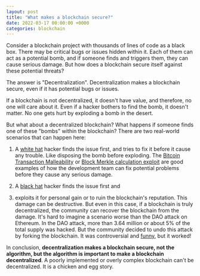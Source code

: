 ```yaml
---
layout: post
title: "What makes a blockchain secure?"
date: 2022-03-17 00:00:00 +0000
categories: blockchain
---
```


Consider a blockchain project with thousands of lines of code as a black box.
There may be critical bugs or issues hidden within it.
Each of them can act as a potential bomb, and if someone finds and triggers them, they can cause serious damage.
But how does a blockchain secure itself against these potential threats?

The answer is "Decentralization".
Decentralization makes a blockchain secure, even if it has potential bugs or issues.

If a blockchain is not decentralized, it doesn't have value, and therefore, no one will care about it.
Even if a hacker bothers to find the bomb, it doesn't matter.
No one gets hurt by exploding a bomb in the desert.

But what about a decentralized blockchain?
What happens if someone finds one of these "bombs" within the blockchain?
There are two real-world scenarios that can happen here:

1. A [white hat](<https://en.wikipedia.org/wiki/White_hat_(computer_security)>) hacker finds the issue first,
   and tries to fix it before it cause any trouble.
   Like disposing the bomb before exploding.
   The [Bitcoin Transaction Malleability](https://en.bitcoin.it/wiki/Transaction_malleability/) or
   [Block Merkle calculation exploit](https://bitcointalk.org/index.php?topic=102395.0)
   are good examples of how the development team can fix potential problems before they cause any serious damage.

2. A [black hat](<https://en.wikipedia.org/wiki/Black_hat_(computer_security)>) hacker finds the issue first and
3. exploits it for personal gain or to ruin the blockchain's reputation.
   This damage can be destructive. But even in this case, if a blockchain is truly decentralized, the community can
   recover the blockchain from the damage. It's hard to imagine a scenario worse than the DAO attack on Ethereum.
   In the DAO attack, more than 3.64 million or about 5% of the total supply was hacked.
   But the community decided to undo this attack by forking the blockchain.
   It was controversial and [funny](https://www.youtube.com/watch?v=_O5fdMFKEC0), but it worked!

In conclusion, **decentralization makes a blockchain secure, not the algorithm,
but the algorithm is important to make a blockchain decentralized**.
A poorly implemented or overly complex blockchain can't be decentralized.
It is a chicken and egg story.
